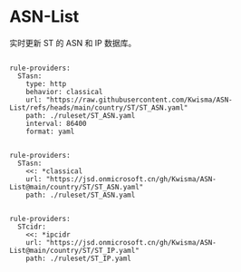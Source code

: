 
# ASN-List

实时更新 ST 的 ASN 和 IP 数据库。

<pre><code class="language-javascript">
rule-providers:
  STasn:
    type: http
    behavior: classical
    url: "https://raw.githubusercontent.com/Kwisma/ASN-List/refs/heads/main/country/ST/ST_ASN.yaml"
    path: ./ruleset/ST_ASN.yaml
    interval: 86400
    format: yaml
</code></pre>

<pre><code class="language-javascript">
rule-providers:
  STasn:
    <<: *classical
    url: "https://jsd.onmicrosoft.cn/gh/Kwisma/ASN-List@main/country/ST/ST_ASN.yaml"
    path: ./ruleset/ST_ASN.yaml
</code></pre>

<pre><code class="language-javascript">
rule-providers:
  STcidr:
    <<: *ipcidr
    url: "https://jsd.onmicrosoft.cn/gh/Kwisma/ASN-List@main/country/ST/ST_IP.yaml"
    path: ./ruleset/ST_IP.yaml
</code></pre>